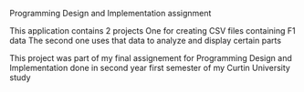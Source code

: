 Programming Design and Implementation assignment

This application contains 2 projects
        One for creating CSV files containing F1 data
        The second one uses that data to analyze and display certain parts


This project was part of my final assignement for Programming Design and Implementation done in second year first semester of my Curtin University study
